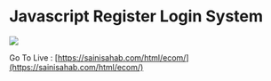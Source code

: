 # Javascript Register Login System

<img src="https://raw.githubusercontent.com/vssonusaini/javascript-register-login-system/main/login%20%26%20sing%20up%20app%20img.jpg"/>

Go To Live : [https://sainisahab.com/html/ecom/](https://sainisahab.com/html/ecom/)
